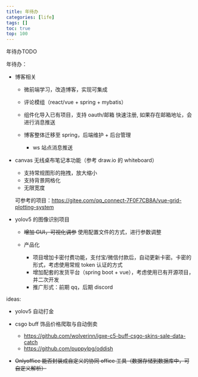 ```yaml
---
title: 年待办
categories: [life]
tags: []
toc: true
top: 100
---
```


年待办TODO 

<!--more-->

年待办：

- 博客相关

  - 微前端学习，改造博客，实现可集成
  - 评论模组（react/vue + spring + mybatis）
  - 组件化导入已有项目，支持 oauth/邮箱 快速注册, 如果存在邮箱地址，会进行消息推送
  - 博客整体迁移至 spring，后端维护 + 后台管理

    - ws 站点消息推送

- canvas 无线桌布笔记本功能（参考 draw.io 的 whiteboard）

  - 支持常规图形的拖拽，放大缩小
  - 支持背景网格化
  - 无限宽度

  可参考的项目：https://gitee.com/qq_connect-7F0F7CB8A/vue-grid-plotting-system

- yolov5 的图像识别项目

  - <del>增加 GUI，可视化调参</del> 使用配置文件的方式，进行参数调整

  - 产品化

    - 项目增加卡密付费功能，支付宝/微信付款后，自动更新卡密。卡密的形式，考虑使用常规 token 认证的方式
    - 增加配套的发货平台（spring boot + vue），考虑使用已有开源项目，并二次开发
    - 推广形式：前期 qq，后期 discord

ideas:

- yolov5 自动打金
- csgo buff 饰品价格爬取与自动倒卖

  - https://github.com/wolverinn/igxe-c5-buff-csgo-skins-sale-data-catch
  - https://github.com/puppylpg/oddish

- <del>Onlyoffice 能否封装成自定义的协同 office 工具（数据存储到数据库中，可自定义解析）</del>



